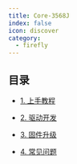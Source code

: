```yaml
---
title: Core-3568J
index: false
icon: discover
category:
  - firefly
---
```


## 目录

- [1. 上手教程](上手教程/)

- [2. 驱动开发](驱动开发/)

- [3. 固件升级](固件升级/)

- [4. 常见问题](常见问题/)